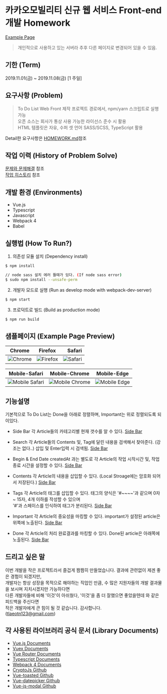 # 카카오모빌리티 신규 웹 서비스 Front-end 개발 Homework  
[Example Page](http://15.164.141.35)
> 개인적으로 사용하고 있는 서버라 추후 다른 페이지로 변경되어 있을 수 있음.

## 기한 (Term)
2019.11.01(금) ~ 2019.11.08(금) [1 주일]  

## 요구사항 (Problem)
> To Do List Web Front 제작
프로젝트 경로에서, npm/yarn 스크립트로 실행 가능  
오픈 소스는 회사가 통상 사용 가능한 라이선스 준수 시 활용  
HTML 템플릿은 자유, 수퍼 셋 언어 SASS/SCSS, TypeScript 활용  

Detail한 요구사항은 [HOMEWORK.md](https://github.com/SimDaeSoo/Kakao_Mobility_Front_Homework/blob/master/HOMEWORK.md)참조  

## 작업 이력 (History of Problem Solve)
[문제와 문제해결](https://github.com/SimDaeSoo/Kakao_Mobility_Front_Homework/blob/master/SOLUTION.md) 참조  
[작업 히스토리](https://github.com/SimDaeSoo/Kakao_Mobility_Front_Homework/commits/master) 참조  

## 개발 환경 (Environments)
- Vue.js
- Typescript
- Javascript
- Webpack 4
- Babel

## 실행법 (How To Run?)
1. 의존성 모듈 설치 (Dependency install)
```sh
$ npm install

// node sass 설치 에러 뜰때가 있다. (If node sass error)
$ sudo npm install --unsafe-perm
```  

2. 개발자 모드로 실행 (Run as develop mode with webpack-dev-server)
```sh
$ npm start
```  

3. 프로덕트로 빌드 (Build as production mode)
```sh
$ npm run build
```

## 샘플페이지 (Example Page Preview)  
| Chrome | Firefox | Safari |
|---|:---:|---:|
![Chrome](http://15.164.141.35/src/assets/github_image/Chrome.png) | ![Firefox](http://15.164.141.35/src/assets/github_image/Firefox.png) | ![Safari](http://15.164.141.35/src/assets/github_image/Safari.png)

| Mobile-Safari | Mobile-Chrome | Mobile-Edge |
|---|:---:|:---:|
![Mobile Safari](http://15.164.141.35/src/assets/github_image/Mobile_Safari.png) | ![Mobile Chrome](http://15.164.141.35/src/assets/github_image/Mobile_Chrome.png) | ![Mobile Edge](http://15.164.141.35/src/assets/github_image/Mobile_Edge.png)

## 기능설명
기본적으로 To Do List는 Done을 아래로 정렬하며, Important는 위로 정렬되도록 되이있다.

- Side Bar
각 Article들의 카테고리별 현재 갯수를 알 수 있다.
[Side Bar](http://15.164.141.35/src/assets/github_image/image_8.png)

- Search
각 Article들의 Contents 및, Tag에 달린 내용을 검색해서 찾아준다. (강조는 없다..) 삽입 및 Enter입력 시 검색됨.
[Side Bar](http://15.164.141.35/src/assets/github_image/image_9.png)

- Begin & End Date
createdAt 과는 별도로 각 Article의 작업 시작시간 및, 작업 종료 시간을 설정할 수 있다.
[Side Bar](http://15.164.141.35/src/assets/github_image/image_10.png)

- Contents
각 Article의 내용을 삽입할 수 있다. (Local Stroage에는 암호화 되어서 저장된다.)
[Side Bar](http://15.164.141.35/src/assets/github_image/image_11.png)

- Tags
각 Article의 태그를 삽입할 수 있다. 태그의 양식은 '#~~~~'과 같으며 0자 ~ 15자, 4개 이하를 작성할 수 있으며  
'#'과 스페이스를 인식하여 태그가 분리된다.
[Side Bar](http://15.164.141.35/src/assets/github_image/image_12.png)

- Important
각 Article의 중요성을 마킹할 수 있다. important가 설정된 article은 위쪽에 노출된다.
[Side Bar](http://15.164.141.35/src/assets/github_image/image_13.png)

- Done
각 Article의 처리 완료결과를 마킹할 수 있다. Done된 article은 아래쪽에 노출된다.
[Side Bar](http://15.164.141.35/src/assets/github_image/image_14.png)

## 드리고 싶은 말
이번 개발을 작은 프로젝트라서 즐겁게 짬짬히 만들었습니다. 결과에 관련없이 제겐 좋은 경험이 되겠지만,  
개발자는 항상 성장을 목적으로 해야하는 직업인 만큼, 수 많은 지원자들의 개발 결과물을 보시며 지치시겠지만 가능하다면  
다른 개발자들에 비해 '이것'이 아쉬웠다, '이것'을 좀 더 잘했으면 좋았을텐데 와 같은 피드백을 주신다면  
작은 개발자에게 큰 힘이 될 것 같습니다. 감사합니다.  
(tlaeotn123@gmail.com)

## 각 사용된 라이브러리 공식 문서 (Library Documents)
- [Vue.js Documents](https://kr.vuejs.org/v2/guide/index.html)  
- [Vuex Documents](https://vuex.vuejs.org/kr/)  
- [Vue Router Documents](https://router.vuejs.org/kr/)  
- [Typescript Documents](https://www.typescriptlang.org/docs/home.html)  
- [Webpack 4 Documents](https://webpack.js.org/concepts/)  
- [CryptoJs Github](https://github.com/brix/crypto-js)  
- [Vue-toasted Github](https://madewithvuejs.com/vue-toasted)  
- [Vue-datepicker Github](https://github.com/charliekassel/vuejs-datepicker)  
- [Vue-js-modal Github](https://github.com/euvl/vue-js-modal)